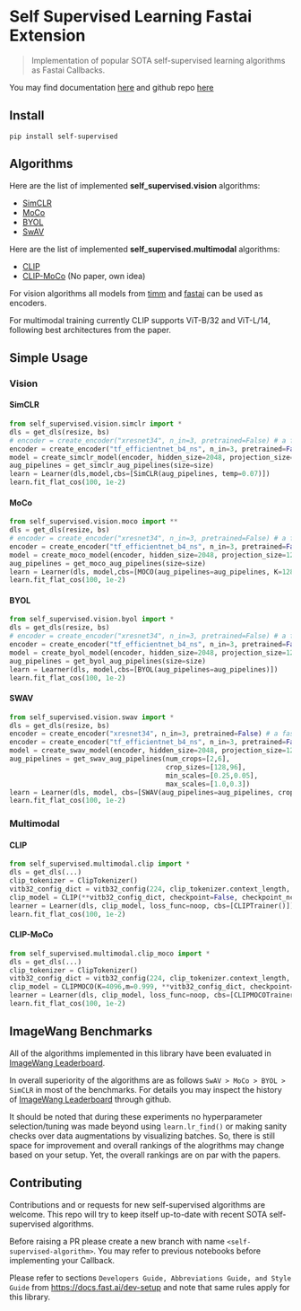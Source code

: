 # Self Supervised Learning Fastai Extension
> Implementation of popular SOTA self-supervised learning algorithms as Fastai Callbacks.


You may find documentation [here](https://keremturgutlu.github.io/self_supervised) and github repo [here](https://github.com/keremturgutlu/self_supervised/tree/master/)

## Install

`pip install self-supervised`

## Algorithms

Here are the list of implemented **self_supervised.vision** algorithms:

- [SimCLR]()
- [MoCo]()
- [BYOL]()
- [SwAV]()

Here are the list of implemented **self_supervised.multimodal** algorithms:

- [CLIP]()
- [CLIP-MoCo]() (No paper, own idea)

For vision algorithms all models from [timm](https://github.com/rwightman/pytorch-image-models) and [fastai](https://github.com/fastai/fastai) can be used as encoders.

For multimodal training currently CLIP supports ViT-B/32 and ViT-L/14, following best architectures from the paper.

## Simple Usage

### Vision

#### SimCLR

```python
from self_supervised.vision.simclr import *
dls = get_dls(resize, bs)
# encoder = create_encoder("xresnet34", n_in=3, pretrained=False) # a fastai encoder
encoder = create_encoder("tf_efficientnet_b4_ns", n_in=3, pretrained=False) # a timm encoder
model = create_simclr_model(encoder, hidden_size=2048, projection_size=128)
aug_pipelines = get_simclr_aug_pipelines(size=size)
learn = Learner(dls,model,cbs=[SimCLR(aug_pipelines, temp=0.07)])
learn.fit_flat_cos(100, 1e-2)
```

#### MoCo

```python
from self_supervised.vision.moco import **
dls = get_dls(resize, bs)
# encoder = create_encoder("xresnet34", n_in=3, pretrained=False) # a fastai encoder
encoder = create_encoder("tf_efficientnet_b4_ns", n_in=3, pretrained=False) # a timm encoder
model = create_moco_model(encoder, hidden_size=2048, projection_size=128)
aug_pipelines = get_moco_aug_pipelines(size=size)
learn = Learner(dls, model,cbs=[MOCO(aug_pipelines=aug_pipelines, K=128)])
learn.fit_flat_cos(100, 1e-2)
```

#### BYOL

```python
from self_supervised.vision.byol import *
dls = get_dls(resize, bs)
# encoder = create_encoder("xresnet34", n_in=3, pretrained=False) # a fastai encoder
encoder = create_encoder("tf_efficientnet_b4_ns", n_in=3, pretrained=False) # a timm encoder
model = create_byol_model(encoder, hidden_size=2048, projection_size=128)
aug_pipelines = get_byol_aug_pipelines(size=size)
learn = Learner(dls, model,cbs=[BYOL(aug_pipelines=aug_pipelines)])
learn.fit_flat_cos(100, 1e-2)
```

#### SWAV 

```python
from self_supervised.vision.swav import *
dls = get_dls(resize, bs)
encoder = create_encoder("xresnet34", n_in=3, pretrained=False) # a fastai encoder
encoder = create_encoder("tf_efficientnet_b4_ns", n_in=3, pretrained=False) # a timm encoder
model = create_swav_model(encoder, hidden_size=2048, projection_size=128)
aug_pipelines = get_swav_aug_pipelines(num_crops=[2,6],
                                       crop_sizes=[128,96], 
                                       min_scales=[0.25,0.05],
                                       max_scales=[1.0,0.3])
learn = Learner(dls, model, cbs=[SWAV(aug_pipelines=aug_pipelines, crop_assgn_ids=[0,1], K=bs*2**6, queue_start_pct=0.5)])
learn.fit_flat_cos(100, 1e-2)
```

### Multimodal

#### CLIP

```python
from self_supervised.multimodal.clip import *
dls = get_dls(...)
clip_tokenizer = ClipTokenizer()
vitb32_config_dict = vitb32_config(224, clip_tokenizer.context_length, clip_tokenizer.vocab_size)
clip_model = CLIP(**vitb32_config_dict, checkpoint=False, checkpoint_nchunks=0)
learner = Learner(dls, clip_model, loss_func=noop, cbs=[CLIPTrainer()])
learn.fit_flat_cos(100, 1e-2)
```

#### CLIP-MoCo

```python
from self_supervised.multimodal.clip_moco import *
dls = get_dls(...)
clip_tokenizer = ClipTokenizer()
vitb32_config_dict = vitb32_config(224, clip_tokenizer.context_length, clip_tokenizer.vocab_size)
clip_model = CLIPMOCO(K=4096,m=0.999, **vitb32_config_dict, checkpoint=False, checkpoint_nchunks=0)
learner = Learner(dls, clip_model, loss_func=noop, cbs=[CLIPMOCOTrainer()])
learn.fit_flat_cos(100, 1e-2)
```

## ImageWang Benchmarks

All of the algorithms implemented in this library have been evaluated in [ImageWang Leaderboard](https://github.com/fastai/imagenette#image%E7%BD%91-leaderboard). 

In overall superiority of the algorithms are as follows `SwAV > MoCo > BYOL > SimCLR` in most of the benchmarks. For details you may inspect the history of [ImageWang Leaderboard](https://github.com/fastai/imagenette#image%E7%BD%91-leaderboard) through github. 

It should be noted that during these experiments no hyperparameter selection/tuning was made beyond using `learn.lr_find()` or making sanity checks over data augmentations by visualizing batches. So, there is still space for improvement and overall rankings of the alogrithms may change based on your setup. Yet, the overall rankings are on par with the papers.

## Contributing

Contributions and or requests for new self-supervised algorithms are welcome. This repo will try to keep itself up-to-date with recent SOTA self-supervised algorithms.

Before raising a PR please create a new branch with name `<self-supervised-algorithm>`. You may refer to previous notebooks before implementing your Callback.

Please refer to sections `Developers Guide, Abbreviations Guide, and Style Guide` from https://docs.fast.ai/dev-setup and note that same rules apply for this library.
